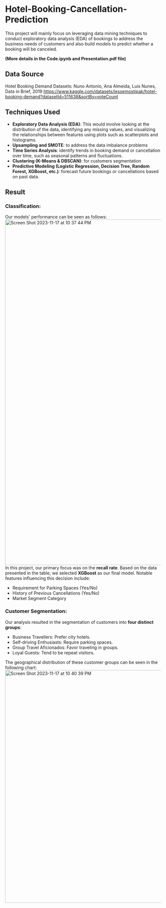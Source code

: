 # Hotel-Booking-Cancellation-Prediction
This project will mainly focus on leveraging data mining techniques to conduct exploratory data analysis (EDA) of bookings to address the business needs of customers and also build models to predict whether a booking will be canceled.

**(More details in the Code.ipynb and Presentation.pdf file)**

## Data Source
Hotel Booking Demand Datasets: Nuno Antonio, Ana Almeida, Luis Nunes, Data in Brief, 2019
https://www.kaggle.com/datasets/jessemostipak/hotel-booking-demand?datasetId=511638&sortBy=voteCount

## Techniques Used
 - **Exploratory Data Analysis (EDA)**: This would involve looking at the distribution of the data, identifying any missing values, and visualizing the relationships between features using plots such as scatterplots and histograms.
 - **Upsampling and SMOTE**: to address the data imbalance problems
 - **Time Series Analysis**: identify trends in booking demand or cancellation over time, such as seasonal patterns and fluctuations.
 - **Clustering (K-Means & DBSCAN)**: for customers segmentation
 - **Predictive Modeling (Logistic Regression, Decision Tree, Random Forest, XGBoost, etc.)**: forecast future bookings or cancellations based on past data.

## Result
### Classification:
Our models' performance can be seen as follows:
<img width="1119" alt="Screen Shot 2023-11-17 at 10 37 44 PM" src="https://github.com/EllieZhangy/Hotel-Booking-Cancellation-Prediction/assets/133906690/aa0e02ef-7e26-4513-b873-8e363616a23d">
In this project, our primary focus was on the **recall rate**. Based on the data presented in the table, we selected **XGBoost** as our final model. Notable features influencing this decision include:
 - Requirement for Parking Spaces (Yes/No)
 - History of Previous Cancellations (Yes/No)
 - Market Segment Category

### Customer Segmentation:
Our analysis resulted in the segmentation of customers into **four distinct groups**:
 - Business Travellers: Prefer city hotels.
 - Self-driving Enthusiasts: Require parking spaces.
 - Group Travel Aficionados: Favor traveling in groups.
 - Loyal Guests: Tend to be repeat visitors.

The geographical distribution of these customer groups can be seen in the following chart:
<img width="753" alt="Screen Shot 2023-11-17 at 10 40 39 PM" src="https://github.com/EllieZhangy/Hotel-Booking-Cancellation-Prediction/assets/133906690/f5995b04-c715-4f51-bb54-ecbf5929292c">
